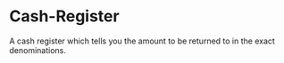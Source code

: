 # Cash-Register

A cash register which tells you the amount to be returned to in the exact denominations.
